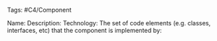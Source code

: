 Tags: #C4/Component

Name:
Description:
Technology:
The set of code elements (e.g. classes, interfaces, etc) that the component is implemented by:

